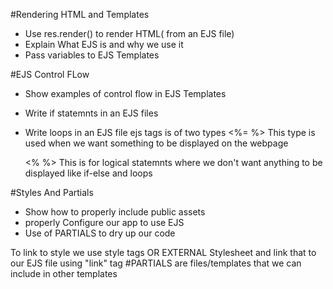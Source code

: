 #Rendering HTML and Templates

* Use res.render() to render HTML( from an EJS file)
* Explain What EJS is and why we use it
* Pass variables to EJS Templates


#EJS Control FLow
* Show examples of control flow in EJS Templates
* Write if statemnts in an EJS files
* Write loops in an EJS file
 ejs tags is of two types
  <%=  %>  This type is used when we want something to be  displayed  on the webpage

  <%   %> This is for logical statemnts where we don't want anything to be displayed like if-else and loops


#Styles And Partials
  * Show how to properly include public assets
  * properly Configure our app to use EJS
  * Use of PARTIALS to dry up our code  

  To link to style we use style tags
  OR EXTERNAL Stylesheet and link that to our EJS file using "link" tag
  #PARTIALS are files/templates that we can include in other templates
